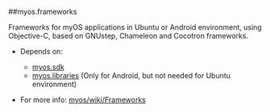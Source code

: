 ##myos.frameworks

Frameworks for myOS applications in Ubuntu or Android environment, using Objective-C, based on GNUstep, Chameleon and Cocotron frameworks.

* Depends on:
  * [myos.sdk](https://github.com/amraboelela/myos.sdk)
  * [myos.libraries](https://github.com/amraboelela/myos.libraries) (Only for Android, but not needed for Ubuntu environment)

* For more info:
[myos/wiki/Frameworks](https://github.com/amraboelela/myos/wiki/Frameworks)
